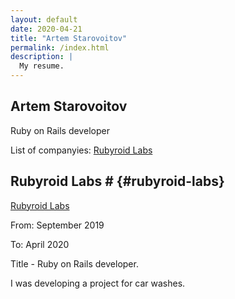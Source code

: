 ```yaml
---
layout: default
date: 2020-04-21
title: "Artem Starovoitov"
permalink: /index.html
description: |
  My resume.
---
```

## Artem Starovoitov

Ruby on Rails developer

List of companyies: [Rubyroid Labs](#rubyroid-labs) 



## Rubyroid Labs # {#rubyroid-labs}
[Rubyroid Labs](https://rubyroidlabs.com/)

From: September 2019

To: April 2020

Title - Ruby on Rails developer.

I was developing a project for car washes.